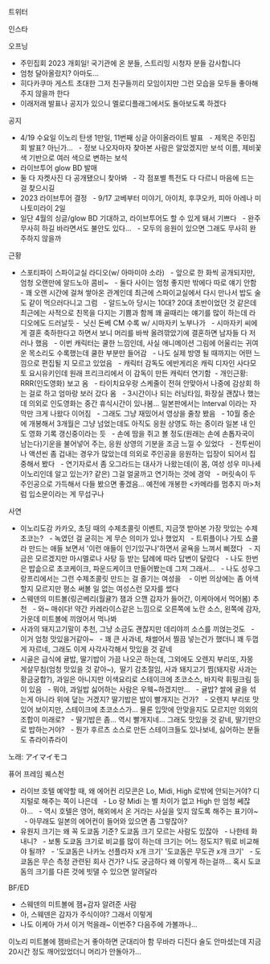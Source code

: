 


트위터



인스타

오프닝
- 주민집회 2023 개회일! 국기관에 온 분들, 스트리밍 시청자 분들 감사합니다
- 엄청 달아올랐지? 아마도... 
- 히다카쿠마 게스트 초대한 그저 친구들끼리 모임이지만 그런 모습을 모두들 좋아해주지 않을까 한다
- 이래저래 발표나 공지가 있으니 멜로디플래그에서도 돌아보도록 하겠다

공지
- 4/19 수요일 이노리 탄생 1만일, 11번째 싱글 아이올라이트 발표
  - 제목은 주민집회 발표? 아닌가...
  - 정보 나오자마자 찾아본 사람은 알았겠지만 보석 이름, 제비꽃 색 기반으로 여러 색으로 변하는 보석
- 라이브투어 glow BD 발매
- 둘 다 자켓사진 다 공개됐으니 찾아봐
  - 각 점포별 특전도 다 다르니 마음에 드는 걸 찾으시길
- 2023 라이브투어 결정
  - 9/17 고베부터 미야기, 아이치, 후쿠오카, 피아 아레나 미나토미라이 2일
- 일단 4월의 싱글/glow BD 기대하고, 라이브투어도 할 수 있게 돼서 기쁘다
  - 완주 무사히 하길 바라면서도 불안도 있다...
  - 모두의 응원이 있으면 그래도 무사히 완주하지 않을까

근황
- 스포티파이 스파이교실 라디오(w/ 아마미야 소라)
  - 앞으로 한 화씩 공개되지만, 엄청 오랜만에 알드노아 콤비~
  - 둘다 사이는 엄청 좋지만 밖에다 따로 얘기 안함
  - 꽤 오랜 시간에 걸쳐 쌓아온 관계인데 최근에 스파이교실에서 다시 만나서 밥도 술도 같이 먹으러다니고 그럼
  - 알드노아 당시는 10대? 20대 초반이었던 것 같은데 최근에는 사적으로 친목을 다지는 기쁨과 함께 꽤 골때리는 얘기를 많이 하는데 라디오에도 드러날듯
-  닛신 돈베 CM 수록 w/ 시마자키 노부나가
  - 시마자키 씨에게 결혼 축하한다고 하면서 보니 머리를 바싹 올려깎았기에 결혼하면 남자들 다 저러나 했음
  - 이번 캐릭터는 쿨한 느낌인데, 사실 애니메이션 그림에 어울리는 귀여운 목소리도 수록했는데 쿨한 부분만 들어감
  - 나도 실제 방영 될 때까지는 어떤 느낌으로 편집될 지 모르고 있었음
  - 캐릭터 감독도 에반게리온 캐릭 디자인 사다모토 요시유키인데 원래 프리크리에서 이 감독이 만든 캐릭터 연기함
 - 개인근황: RRR(인도영화) 보고 옴
  - 타이치요우랑 스케줄이 전혀 안맞아서 나중에 감상회 하는 걸로 하고 엄마랑 보러 갔다 옴
  - 3시간이나 되는 러닝타임, 화장실 괜찮나 했는데 의외로 인도영화는 중간 휴식시간이 있나봄... 일본판에서는 Interval 이라는 자막만 크게 나왔다 이어짐
  - 그래도 그냥 재밌어서 영상을 줄창 봤음
  - 10월 중순에 개봉해서 3개월은 그냥 넘었는데도 아직도 응원 상영도 하는 중이라 일본 내 인도 영화 기록 갱신중이라는 듯
  - 손에 땀을 쥐고 볼 정도(원래는 손에 손톱자국이 남는다)기운을 불어넣어 주는, 응원 상영의 기분을 조금 느낄 수 있었다
  - 전투씬이나 액션씬 좀 겁내는 경우가 많았는데 의외로 주인공을 응원하는 입장이 되어서 집중해서 봤다
  - 연기자로서 좀 오그라드는 대사가 나왔는데(이 몸, 여성 성우 미나세 이노리인데 알고 있는가? 같은) 그걸 얼굴까고 연기하는 것에 경악
  - 머릿속이 두 주인공으로 가득해서 다들 봤으면 좋겠음... 예전에 개봉한 <카메라를 멈추지 마>처럼 입소문이라는 게 무섭구나

사연
- 이노리도감 카카오, 초딩 때의 수제초콜릿 이벤트, 지금껏 받아본 가장 맛있는 수제초코는?
  - 녹였던 걸 굳히는 게 무슨 의미가 있나 했었지
  - 트뤼플이나 가토 쇼콜라 만드는 애들 보면서 '이런 애들이 인기있구나'하면서 굴욕을 느껴서 삐졌다
  - 지금은 모르겠지만 마시멜로나 사탕 등 받는 답례에 따라 답변이 달랐다
  - 나도 한번은 밥솥으로 초코케이크, 파운드케이크 만들어봤는데 그저 그래서...
  - 나도 성우그랑프리에서는 그런 수제초콜릿 만드는 걸 즐기는 여성을 
  - 이번 의상에는 좀 어색할지 모르지만 평소 써볼 일 없는 여성스런 모자를 썼다
- 스웨덴의 미트볼(링곤베리(월귤?) 잼과 으깬 감자가 들어간, 이케아에서 먹어봄) 추천
  - 와~ 매쉬다! 약간 카레라이스같은 느낌으로 오른쪽에 노란 소스, 왼쪽에 감자, 가운데 미트볼에 끼얹어서 먹나봐
- 사과의 돼지고기말이 추천, 그냥 소금도 괜찮지만 데리야끼 소스를 끼얹는것도
  - 이거 엄청 맛있을거같아~
  - 꽤 큰 사과네, 채썰어서 찔끔 넣는건가 했더니 꽤 두껍게 자르네, 그래도 이게 사각사각해서 맛있을 것 같네
- 시골은 급식에 귤밥, 딸기밥이 가끔 나오곤 하는데, 그외에도 오렌지 부리또, 자몽 게살무침(엄청 맛있을 것 같아~), 
딸기 감초절임, 사과 돼지고기 찜(돼지랑 사과는 황금궁합?), 과일은 아니지만 이색요리로 스테이크에 초코소스, 바지락 휘핑크림 등이 있음
  - 뭐야, 과일밥 싫어하는 사람은 우웩~하겠지만...
  - 귤밥? 쌀에 귤을 섞는게 아니라 위에 덮는 거겠지? 딸기밥은 밥이 빨개지는 건가?
  - 오렌지 부리또 맛있어 보이지만, 스테이크에 초코소스가... 물론 입맛에 안맞을지도 모르지만 의외의 조합이 미래로?
  - 딸기밥은 좀... 역시 빨개지네... 그래도 맛있을 것 같네, 딸기만으로 밥하는거야?
  - 뭔가 후르츠 소스로 만든 스테이크들도 있나보네, 싫어하는 분들도 츄라이츄라이

노래: アイマイモコ

퓨어 프레임 퀘스천
- 라이브 호텔 예약할 때, 왜 에어컨 리모콘은 Lo, Midi, High 로밖에 안되는거야? 디지털로 해주는 쪽이 나은데
  - Lo 랑 Midi 는 별 차이가 없고 High 만 엄청 쎄잖아...
  - 역시 호텔은 영어, 해외에서 온 거라는 사실을 잊지 않도록 해주는 표기야~
  - 아무래도 일본의 에어컨이 들어와 있으면 좀 그렇잖아?
- 유원지 크기는 왜 꼭 도쿄돔 기준? 도쿄돔 크기 모르는 사람도 있잖아
  - 나한테 화내니?
  - 보통 도쿄돔 크기로 비교를 많이 하는데 크기는 어느 정도지? 뭐로 비교해야 될까?
  - '도쿄돔은 나카노 선플라자 x개 크기' '도쿄돔은 무도관 x개 크기'
  - 도쿄돔은 무슨 측정 관련된 회사 건가? 나도 궁금하다 왜 이렇게 하는걸까... 혹시 도쿄돔의 크기를 다른 것에 빗댈 수 있으면 알려달라

BF/ED
- 스웨덴의 미트볼에 잼+감자 알려준 사람
- 아, 스웨덴은 감자가 주식이야? 그래서 이렇게 
- 나도 이케아 가서 이거 먹을래~ 이번주? 다음주에 가볼까나...

이노리 미트볼에 잼바르는거 좋아하면 군대리아 함 무바라 디진다
술도 안마셨는데 지금 20시간 정도 깨어있었더니 머리가 안돌아가...
